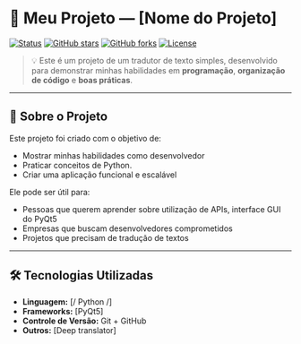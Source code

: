 # 🚀 Meu Projeto — [Nome do Projeto]

[![Status](https://img.shields.io/badge/status-em%20desenvolvimento-yellow)]()
[![GitHub stars](https://img.shields.io/github/stars/SeuUsuario/SeuRepositorio?style=social)]()
[![GitHub forks](https://img.shields.io/github/forks/SeuUsuario/SeuRepositorio?style=social)]()
[![License](https://img.shields.io/badge/license-MIT-green)]()

> 💡 Este é um projeto de um tradutor de texto simples, desenvolvido para demonstrar minhas habilidades em **programação**, **organização de código** e **boas práticas**.

---

## 📜 Sobre o Projeto

Este projeto foi criado com o objetivo de:
- Mostrar minhas habilidades como desenvolvedor
- Praticar conceitos de Python.
- Criar uma aplicação funcional e escalável

Ele pode ser útil para:
- Pessoas que querem aprender sobre utilização de APIs, interface GUI do PyQt5
- Empresas que buscam desenvolvedores comprometidos
- Projetos que precisam de tradução de textos

---

## 🛠️ Tecnologias Utilizadas

- **Linguagem:** [/ Python /]
- **Frameworks:** [PyQt5]
- **Controle de Versão:** Git + GitHub
- **Outros:** [Deep translator]
